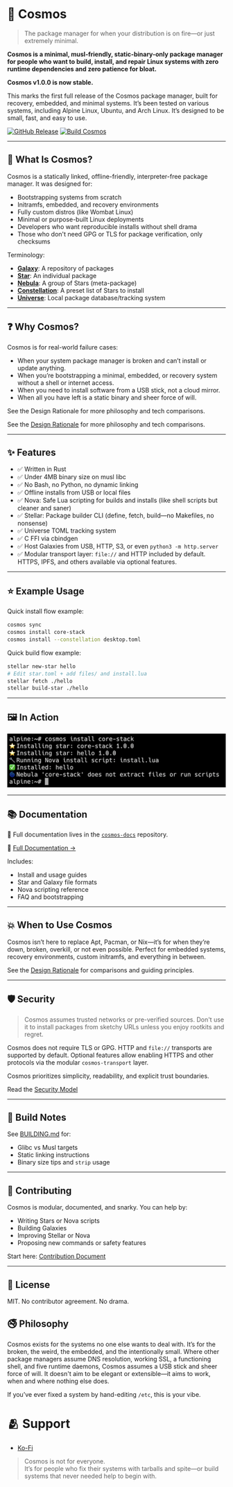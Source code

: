 # 🌌 Cosmos

> The package manager for when your distribution is on fire—or just extremely minimal.

**Cosmos is a minimal, musl-friendly, static-binary-only package manager for people who want to build, install, and repair Linux systems with zero runtime dependencies and zero patience for bloat.**

**Cosmos v1.0.0 is now stable.**

This marks the first full release of the Cosmos package manager, built for recovery, embedded, and minimal systems. It’s been tested on various systems, including Alpine Linux, Ubuntu, and Arch Linux. It’s designed to be small, fast, and easy to use.

[![GitHub Release](https://img.shields.io/github/v/release/cosmospkg/cosmos)](https://github.com/cosmospkg/cosmos/releases/latest) [![Build Cosmos](https://github.com/cosmospkg/cosmos/actions/workflows/build.yml/badge.svg)](https://github.com/cosmospkg/cosmos/actions/workflows/build.yml)

---

## 🧠 What Is Cosmos?

Cosmos is a statically linked, offline-friendly, interpreter-free package manager. It was designed for:

- Bootstrapping systems from scratch
- Initramfs, embedded, and recovery environments
- Fully custom distros (like Wombat Linux)
- Minimal or purpose-built Linux deployments
- Developers who want reproducible installs without shell drama
- Those who don't need GPG or TLS for package verification, only checksums

Terminology:

- [**Galaxy**](https://docs.cosmos-pkg.org/18-Galaxies): A repository of packages
- [**Star**](https://docs.cosmos-pkg.org/21-Contribution-Guide-for-Maintainers): An individual package
- [**Nebula**](https://docs.cosmos-pkg.org/04-Nebula-vs-Constellation/#what-is-a-nebula): A group of Stars (meta-package)
- [**Constellation**](https://docs.cosmos-pkg.org/04-Nebula-vs-Constellation/#what-is-a-constellation): A preset list of Stars to install
- [**Universe**](https://docs.cosmos-pkg.org/03-File-Formats/#universetoml): Local package database/tracking system

---

## ❓ Why Cosmos?

Cosmos is for real-world failure cases:
- When your system package manager is broken and can’t install or update anything.
- When you’re bootstrapping a minimal, embedded, or recovery system without a shell or internet access.
- When you need to install software from a USB stick, not a cloud mirror.
- When all you have left is a static binary and sheer force of will.

See the Design Rationale for more philosophy and tech comparisons.

See the [Design Rationale](https://github.com/cosmospkg/cosmos-docs/blob/main/docs/14-Design-Rationale.md) for more philosophy and tech comparisons.

---

## ✨ Features

- ✅ Written in Rust
- ✅ Under 4MB binary size on musl libc
- ✅ No Bash, no Python, no dynamic linking
- ✅ Offline installs from USB or local files
- ✅ Nova: Safe Lua scripting for builds and installs (like shell scripts but cleaner and saner)
- ✅ Stellar: Package builder CLI (define, fetch, build—no Makefiles, no nonsense)
- ✅ Universe TOML tracking system
- ✅ C FFI via cbindgen
- ✅ Host Galaxies from USB, HTTP, S3, or even `python3 -m http.server`
- ✅ Modular transport layer: `file://` and HTTP included by default. HTTPS, IPFS, and others available via optional features.

---

## ⭐ Example Usage
Quick install flow example:
```bash
cosmos sync
cosmos install core-stack
cosmos install --constellation desktop.toml
```

Quick build flow example:
```bash
stellar new-star hello
# Edit star.toml + add files/ and install.lua
stellar fetch ./hello
stellar build-star ./hello
```

---

## 🖼️ In Action

![screenshot of cosmos installing packages with cosmic flair](./assets/in-action.png)

---

## 📚 Documentation

📖 Full documentation lives in the [`cosmos-docs`](https://github.com/cosmospkg/cosmos-docs/tree/main/docs/) repository.

📖 [Full Documentation →](https://docs.cosmos-pkg.org)

Includes:
- Install and usage guides
- Star and Galaxy file formats
- Nova scripting reference
- FAQ and bootstrapping

---

## 💥 When to Use Cosmos

Cosmos isn’t here to replace Apt, Pacman, or Nix—it’s for when they’re down, broken, overkill, or not even possible.
Perfect for embedded systems, recovery environments, custom initramfs, and everything in between.

See the [Design Rationale](https://github.com/cosmospkg/cosmos-docs/blob/main/docs/14-Design-Rationale.md) for comparisons and guiding principles.

---

## 🛡️ Security
> Cosmos assumes trusted networks or pre-verified sources. Don't use it to install packages from sketchy URLs unless you enjoy rootkits and regret.

Cosmos does not require TLS or GPG. HTTP and `file://` transports are supported by default.
Optional features allow enabling HTTPS and other protocols via the modular `cosmos-transport` layer.

Cosmos prioritizes simplicity, readability, and explicit trust boundaries.

Read the [Security Model](https://github.com/cosmospkg/cosmos-docs/tree/main/docs/15-Security.md)

---

## 🧪 Build Notes

See [BUILDING.md](./BUILDING.md) for:
- Glibc vs Musl targets
- Static linking instructions
- Binary size tips and `strip` usage

---

## 🤝 Contributing

Cosmos is modular, documented, and snarky.
You can help by:

- Writing Stars or Nova scripts
- Building Galaxies
- Improving Stellar or Nova
- Proposing new commands or safety features

Start here: [Contribution Document](https://github.com/cosmospkg/cosmos/tree/main/CONTRIBUTING.md)

---

## 🏮 License

MIT. No contributor agreement. No drama.

## 🚭️ Philosophy
Cosmos exists for the systems no one else wants to deal with. It’s for the broken, the weird, the embedded, and the intentionally small. Where other package managers assume DNS resolution, working SSL, a functioning shell, and five runtime daemons, Cosmos assumes a USB stick and sheer force of will. It doesn't aim to be elegant or extensible—it aims to work, when and where nothing else does.

If you’ve ever fixed a system by hand-editing `/etc`, this is your vibe.

# 🫂 Support
- [Ko-Fi](https://ko-fi.com/afroraydude)

> Cosmos is not for everyone.  
> It’s for people who fix their systems with tarballs and spite—or build systems that never needed help to begin with.
> 
